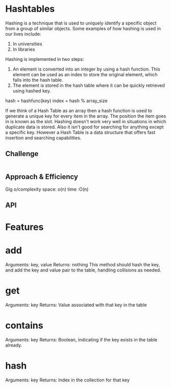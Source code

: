 # Hashtables
<!-- Short summary or background information -->

Hashing is a technique that is used to uniquely identify a specific object from a group of similar objects. Some examples of how hashing is used in our lives include:

1. In universities
2. In libraries

Hashing is implemented in two steps:
1. An element is converted into an integer by using a hash function. This element can be used as an index to store the original element, which falls into the hash table.
2. The element is stored in the hash table where it can be quickly retrieved using hashed key.

hash = hashfunc(key)
index = hash % array_size


 If we think of a Hash Table as an array
 then a hash function is used to generate
 a unique key for every item in the array.
 The position the item goes in is known
 as the slot. Hashing doesn't work very well
in situations in which duplicate data
 is stored. Also it isn't good for searching
 for anything except a specific key.
However a Hash Table is a data structure that
offers fast insertion and searching capabilities.
## Challenge
<!-- Description of the challenge -->

![]()

## Approach & Efficiency
<!-- What approach did you take? Why? What is the Big O space/time for this approach? -->

Gig o/complexity
space: o(n)
time :O(n)

## API
<!-- Description of each method publicly available in each of your hashtable -->


# Features
# add
Arguments: key, value
Returns: nothing
This method should hash the key, and add the key and value pair to the table, handling collisions as needed.

# get
Arguments: key
Returns: Value associated with that key in the table

# contains
Arguments: key
Returns: Boolean, indicating if the key exists in the table already.

# hash
Arguments: key
Returns: Index in the collection for that key